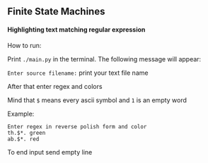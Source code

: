 ## Finite State Machines

#### Highlighting text matching regular expression

How to run:

Print `./main.py` in the terminal. The following message will appear:

`Enter source filename:` print your text file name

After that enter regex and colors


Mind that `$` means every ascii symbol and `1` is an empty word

Example:

```
Enter regex in reverse polish form and color
th.$*. green
ab.$*. red

```

To end input send empty line
